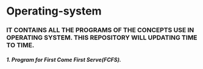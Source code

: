 # Operating-system
### IT CONTAINS ALL THE PROGRAMS OF THE CONCEPTS USE IN OPERATING SYSTEM. THIS REPOSITORY WILL UPDATING TIME TO TIME. 
##### 1. Program for First Come First Serve(FCFS).
